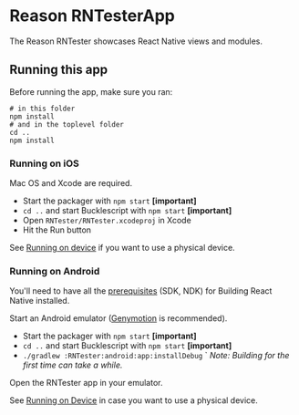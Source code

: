 # Reason RNTesterApp

The Reason RNTester showcases React Native views and modules.

## Running this app

Before running the app, make sure you ran:

    # in this folder
    npm install
    # and in the toplevel folder
    cd ..
    npm install

### Running on iOS

Mac OS and Xcode are required.

- Start the packager with `npm start` **[important]**
- `cd ..` and start Bucklescript with `npm start` **[important]**
- Open `RNTester/RNTester.xcodeproj` in Xcode
- Hit the Run button

See [Running on device](https://facebook.github.io/react-native/docs/running-on-device.html) if you want to use a physical device.

### Running on Android

You'll need to have all the [prerequisites](https://github.com/facebook/react-native/tree/master/ReactAndroid#prerequisites) (SDK, NDK) for Building React Native installed.

Start an Android emulator ([Genymotion](https://www.genymotion.com) is recommended).

- Start the packager with `npm start` **[important]**
- `cd ..` and start Bucklescript with `npm start` **[important]**
- `./gradlew :RNTester:android:app:installDebug`
`
_Note: Building for the first time can take a while._

Open the RNTester app in your emulator.

See [Running on Device](https://facebook.github.io/react-native/docs/running-on-device.html) in case you want to use a physical device.
